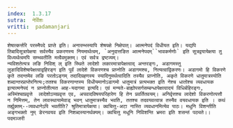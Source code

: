 ```yaml
---
index:  1.3.17
sutra:  नेर्विशः
vritti:  padamanjari
---
```


	शेषात्कर्त्तरि परस्मैपदे प्राप्ते इति। अनारम्भस्यापि शेषपक्षे निक्षेपात्। आत्मनेपदं विधीयत इति। यद्यपि तिबादिसूत्रापेक्षया सर्वस्यैव प्रकरणस्य नियमार्थत्वम्, `अनुदात्तङित आत्मनेपदम्``भावकर्मणोः` इति सूत्रद्वयायेक्षया तु विध्यर्थत्वमपि सम्भवतीति मत्वैवमुक्तम्। एवं सर्वत्र द्रष्टव्यम्।
	न्यविशतेत्यत्र लङि निविश् ल् इति स्थिते लादेशो लकारमात्रापेक्षत्वाद् अन्तरङ्गः, अडागमस्तु लुङादिविशेषापेक्षत्वाद्वहिरङ्ग इति पूर्वं लादेशे विकरणश्च प्राप्नोति अडागमश्च, नित्यत्वाद्विकरणः। अडागमो हि विकरणे कृते तदन्तमेव लङि परतोऽङ्गम् तदादिग्रहणस्य स्यादिनुमर्थत्वादिति तस्यैव प्राप्नोति, अकृते विकरणे धातुमात्रस्योति शब्दान्तरप्राप्तेरनित्यः;ततश्च विकरणान्तस्य विधीयमानोऽडागमो धातुमात्रं प्रत्यभक्त इति नेश्च धातोश्च व्यवधायक इत्यात्मनेपदं न प्राप्नोतीत्यत आह-यदागमा इत्यदि। एवं मन्यते-बाह्योपसर्गसम्बन्धापेक्षत्वादयं विधिर्बहिरङ्गः, अस्मिंश्चाप्रवृत्ते  लादेशोऽप्यप्रवृत्त एव, अपवादविषयपरिहारेण हि तेन प्रवर्तितवयम्। अनिर्वृत्तश्च लादेशो विकरणोत्पत्तौ न निमित्तम्, तेन लावस्थायामेवाड् भवन् धातुमात्रस्यैव भवति, ततश्च तदवयवत्वान्न तस्यैव वयवधायक इति । कथं तर्ह्युक्तम्--व्यवधानेऽपि भवतीति? श्रुतिमात्रापेक्षया। क्वचित्तु-अटा नास्ति व्यवधानमित्येव पाठः। मधुनि विशन्तीति अङ्गभक्तो नुम् ङेरनवयव इति निशब्दस्यानर्थक्यम्। क्वचित्तु मधूनि निविशन्ति भ्रमरा इति शसन्तं पठ्यते।।
	पदमञ्जरी
